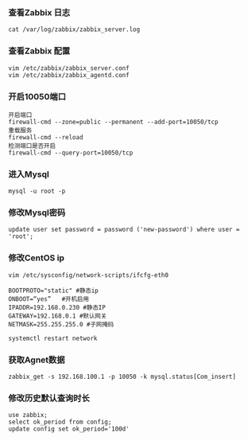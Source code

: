 ### 查看Zabbix 日志

```
cat /var/log/zabbix/zabbix_server.log 
```

### 查看Zabbix 配置

```
vim /etc/zabbix/zabbix_server.conf
vim /etc/zabbix/zabbix_agentd.conf
```

### 开启10050端口

```
开启端口
firewall-cmd --zone=public --permanent --add-port=10050/tcp
重载服务
firewall-cmd --reload
检测端口是否开启
firewall-cmd --query-port=10050/tcp
```

### 进入Mysql

```
mysql -u root -p
```

### 修改Mysql密码

```
update user set password = password ('new-password') where user = 'root';
```

### 修改CentOS ip

```
vim /etc/sysconfig/network-scripts/ifcfg-eth0

BOOTPROTO="static" #静态ip
ONBOOT=“yes”   #开机启用
IPADDR=192.168.0.230 #静态IP
GATEWAY=192.168.0.1 #默认网关
NETMASK=255.255.255.0 #子网掩码

systemctl restart network
```

### 获取Agnet数据

```
zabbix_get -s 192.168.100.1 -p 10050 -k mysql.status[Com_insert]
```

### 修改历史默认查询时长

```
use zabbix;
select ok_period from config;
update config set ok_period='100d'
```


